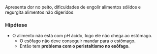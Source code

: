 Apresenta dor no peito, dificuldades de engolir alimentos sólidos e regurgita alimentos não digeridos

### Hipótese
- O alimento não está com pH ácido, logo ele não chega ao estômago.
	- O esôfago não deve conseguir mandar para o estômago.
	- Então tem **problema com o peristaltismo no esôfago**.